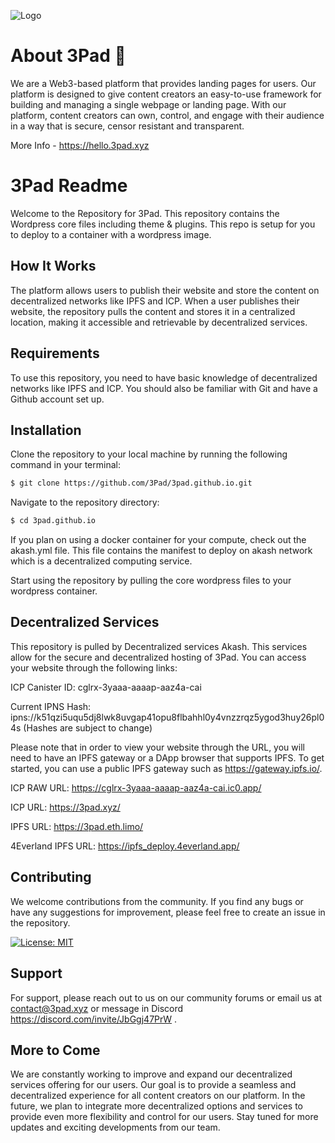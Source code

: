 
![Logo](https://gateway.pinata.cloud/ipfs/QmeJ13XnVj1pdEnCGzRQEKLsmPUhzTCd8ryArBwmRDK2CB)


# About 3Pad 👋
We are a Web3-based platform that provides landing pages for users. Our platform is designed to give content creators an easy-to-use framework for building and managing a single webpage or landing page. With our platform, content creators can own, control, and engage with their audience in a way that is secure, censor resistant and transparent.

More Info - https://hello.3pad.xyz

# 3Pad Readme

Welcome to the Repository for 3Pad. This repository contains the Wordpress core files including theme & plugins. This repo is setup for you to deploy to a container with a wordpress image. 


## How It Works
The platform allows users to publish their website and store the content on decentralized networks like IPFS and ICP. When a user publishes their website, the repository pulls the content and stores it in a centralized location, making it accessible and retrievable by decentralized services.



## Requirements
To use this repository, you need to have basic knowledge of decentralized networks like IPFS and ICP. You should also be familiar with Git and have a Github account set up.

## Installation

Clone the repository to your local machine by running the following command in your terminal:

```bash
$ git clone https://github.com/3Pad/3pad.github.io.git

```
Navigate to the repository directory:
```bash
$ cd 3pad.github.io

```
If you plan on using a docker container for your compute, check out the akash.yml file. This file contains the manifest to deploy on akash network which is a decentralized computing service. 

Start using the repository by pulling the core wordpress files to your wordpress container.

## Decentralized Services
This repository is pulled by Decentralized services Akash. This services allow for the secure and decentralized hosting of 3Pad. You can access your website through the following links:

ICP Canister ID: cglrx-3yaaa-aaaap-aaz4a-cai

Current IPNS Hash: ipns://k51qzi5uqu5dj8lwk8uvgap41opu8flbahhl0y4vnzzrqz5ygod3huy26pl04s (Hashes are subject to change)

Please note that in order to view your website through the URL, you will need to have an IPFS gateway or a DApp browser that supports IPFS. To get started, you can use a public IPFS gateway such as https://gateway.ipfs.io/.

ICP RAW URL: https://cglrx-3yaaa-aaaap-aaz4a-cai.ic0.app/

ICP URL: https://3pad.xyz/

IPFS URL: https://3pad.eth.limo/

4Everland IPFS URL: https://ipfs_deploy.4everland.app/

## Contributing

We welcome contributions from the community. If you find any bugs or have any suggestions for improvement, please feel free to create an issue in the repository.

[![License: MIT](https://img.shields.io/badge/License-MIT-yellow.svg)](https://opensource.org/licenses/MIT)


## Support

For support, please reach out to us on our community forums or email us at contact@3pad.xyz or message in Discord https://discord.com/invite/JbGgj47PrW .


## More to Come
We are constantly working to improve and expand our decentralized services offering for our users. Our goal is to provide a seamless and decentralized experience for all content creators on our platform. In the future, we plan to integrate more decentralized options and services to provide even more flexibility and control for our users. Stay tuned for more updates and exciting developments from our team.
